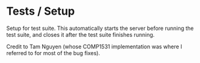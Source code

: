 # Tests / Setup

Setup for test suite. This automatically starts the server before running the
test suite, and closes it after the test suite finishes running.

Credit to Tam Nguyen (whose COMP1531 implementation was where I referred to for
most of the bug fixes).
